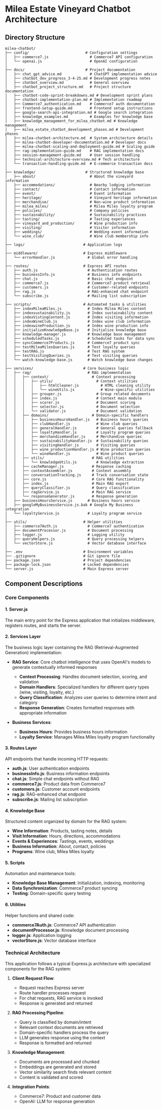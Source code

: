 # Milea Estate Vineyard Chatbot Architecture

## Directory Structure

```
milea-chatbot/
├── config/                          # Configuration settings
│   ├── commerce7.js                   # Commerce7 API configuration
│   └── openai.js                      # OpenAI configuration
│
├── docs/                            # Project documentation
│   ├── chat_gpt_advice.md             # ChatGPT implementation advice
│   ├── chatbot_dev_progress_3-4-25.md # Development progress notes
│   ├── chatbot_overview.md            # General overview
│   ├── chatbot_project_structure.md   # Project structure documentation
│   ├── chatbot-code-sprint-breakdowns.md # Development sprint plans
│   ├── chatbot-implementation-plan.md # Implementation roadmap
│   ├── Commerce7_authentication.md    # Commerce7 auth documentation
│   ├── frontend-setup-guide.md        # Frontend setup instructions
│   ├── google-search-api-integration.md # Google search integration
│   ├── knowledge_examples.md          # Examples for knowledge base
│   ├── knowledge_management_for_milea_chatbot.md # Knowledge management
│   ├── milea_estate_chatbot_development_phases.md # Development phases
│   ├── milea-chatbot-architecture.md  # System architecture details
│   ├── milea-chatbot-developer-documentation.md # Developer docs
│   ├── milea-chatbot-scaling-and-deployment-guide.md # Scaling guide
│   ├── rag-implementation-guide.md    # RAG implementation docs
│   ├── session-management-guide.md    # User session handling
│   ├── technical-architecture-overview.md # Tech architecture
│   └── transaction-handling-guide.md  # E-commerce transaction docs
│
├── knowledge/                       # Structured knowledge base
│   ├── about/                         # About the vineyard information
│   ├── accommodations/                # Nearby lodging information
│   ├── contact/                       # Contact information
│   ├── event/                         # Event information
│   ├── heritage/                      # Vineyard heritage information
│   ├── merchandise/                   # Non-wine product information
│   ├── milea_miles/                   # Milea Miles loyalty program
│   ├── policies/                      # Company policies
│   ├── sustainability/                # Sustainability practices
│   ├── tasting/                       # Tasting experiences
│   ├── vineyard_and_production/       # Wine production info
│   ├── visiting/                      # Visitor information
│   ├── weddings/                      # Wedding event information
│   └── wine_club/                     # Wine club membership info
│
├── logs/                           # Application logs
│
├── middleware/                     # Express middleware
│   └── errorHandler.js               # Global error handling
│
├── routes/                         # Express API routes
│   ├── auth.js                       # Authentication routes
│   ├── businessInfo.js               # Business info endpoints
│   ├── chat.js                       # Basic chat endpoint
│   ├── commerce7.js                  # Commerce7 product retrieval
│   ├── customers.js                  # Customer-related endpoints
│   ├── rag.js                        # RAG-enhanced chat endpoint
│   └── subscribe.js                  # Mailing list subscription
│
├── scripts/                        # Automated tasks & utilities
│   ├── indexMileaMiles.js            # Index Milea Miles content
│   ├── indexsustainability.js        # Index sustainability content
│   ├── indexVistingContent.js        # Index visiting information
│   ├── indexWineClub.js              # Index wine club information
│   ├── indexwineProduction.js        # Index wine production info
│   ├── initializeKnowledgeBase.js    # Initialize knowledge base
│   ├── knowledge-manager.js          # Knowledge base management
│   ├── scheduledTasks.js             # Scheduled tasks for data sync
│   ├── syncCommerce7Products.js      # Commerce7 product sync
│   ├── testMileaMilesQueries.js      # Test loyalty queries
│   ├── testRAG.js                    # Test RAG system
│   ├── testVisitingQueries.js        # Test visiting queries
│   └── watch-knowledge-base.js       # Watch knowledge base changes
│
├── services/                       # Core business logic
│   ├── rag/                          # RAG implementation
│   │   ├── context/                    # Context processing
│   │   │   ├── utils/                    # Context utilities
│   │   │   │   ├── htmlCleaner.js          # HTML cleaning utility
│   │   │   │   └── wineUtils.js            # Wine-specific utilities
│   │   │   ├── grouper.js                # Group related documents
│   │   │   ├── index.js                  # Context main module
│   │   │   ├── scorer.js                 # Document scoring
│   │   │   ├── selector.js               # Document selection
│   │   │   └── validator.js              # Document validation
│   │   ├── domains/                    # Domain-specific handlers
│   │   │   ├── businessHoursHandler.js   # Business hours queries
│   │   │   ├── clubHandler.js            # Wine club queries
│   │   │   ├── generalHandler.js         # General queries fallback
│   │   │   ├── loyaltyHandler.js         # Loyalty program queries
│   │   │   ├── merchandiseHandler.js     # Merchandise queries
│   │   │   ├── sustainabilityHandler.js  # Sustainability queries
│   │   │   ├── visitingHandler.js        # Visiting queries
│   │   │   ├── wine_productionHandler.js # Wine production queries
│   │   │   └── wineHandler.js            # Wine product queries
│   │   ├── utils/                      # RAG utilities
│   │   │   └── knowledgeUtils.js         # Knowledge extraction
│   │   ├── cacheManager.js             # Response caching
│   │   ├── contextAssembler.js         # Context assembly
│   │   ├── conversationTracking.js     # Track conversation state
│   │   ├── core.js                     # Core RAG functionality
│   │   ├── index.js                    # Main RAG export
│   │   ├── queryClassifier.js          # Query classification
│   │   ├── ragService.js               # Main RAG service
│   │   └── responseGenerator.js        # Response generation
│   ├── businessHoursService.js       # Business hours service
│   ├── googleMyBusinessService.js.bak # Google My Business integration
│   └── loyaltyService.js             # Loyalty program service
│
├── utils/                          # Helper utilities
│   ├── commerce7Auth.js              # Commerce7 authentication
│   ├── documentProcessor.js          # Document processing
│   ├── logger.js                     # Logging utility
│   ├── queryHelpers.js               # Query processing helpers
│   └── vectorStore.js                # Vector database interface
│
├── .env                            # Environment variables
├── .gitignore                      # Git ignore file
├── package.json                    # Project dependencies
├── package-lock.json               # Locked dependencies
└── server.js                       # Main Express server
```

## Component Descriptions

### Core Components

#### 1. Server.js
The main entry point for the Express application that initializes middleware, registers routes, and starts the server.

#### 2. Services Layer
The business logic layer containing the RAG (Retrieval-Augmented Generation) implementation:

- **RAG Service**: Core chatbot intelligence that uses OpenAI's models to generate contextually informed responses
  - **Context Processing**: Handles document selection, scoring, and validation
  - **Domain Handlers**: Specialized handlers for different query types (wine, visiting, loyalty, etc.)
  - **Query Classification**: Analyzes user queries to determine intent and category
  - **Response Generation**: Creates formatted responses with appropriate information

- **Business Services**:
  - **Business Hours**: Provides business hours information
  - **Loyalty Service**: Manages Milea Miles loyalty program functionality

#### 3. Routes Layer
API endpoints that handle incoming HTTP requests:

- **auth.js**: User authentication endpoints
- **businessInfo.js**: Business information endpoints
- **chat.js**: Simple chat endpoints without RAG
- **commerce7.js**: Product data from Commerce7
- **customers.js**: Customer account endpoints
- **rag.js**: RAG-enhanced chat endpoint
- **subscribe.js**: Mailing list subscription

#### 4. Knowledge Base
Structured content organized by domain for the RAG system:

- **Wine Information**: Products, tasting notes, details
- **Visit Information**: Hours, directions, accommodations
- **Events & Experiences**: Tastings, events, weddings
- **Business Information**: About, contact, policies
- **Programs**: Wine club, Milea Miles loyalty

#### 5. Scripts
Automation and maintenance tools:

- **Knowledge Base Management**: Initialization, indexing, monitoring
- **Data Synchronization**: Commerce7 product syncing
- **Testing**: Domain-specific query testing

#### 6. Utilities
Helper functions and shared code:

- **commerce7Auth.js**: Commerce7 API authentication
- **documentProcessor.js**: Knowledge document processing
- **logger.js**: Application logging
- **vectorStore.js**: Vector database interface

### Technical Architecture

This application follows a typical Express.js architecture with specialized components for the RAG system:

1. **Client Request Flow**:
   - Request reaches Express server
   - Route handler processes request
   - For chat requests, RAG service is invoked
   - Response is generated and returned

2. **RAG Processing Pipeline**:
   - Query is classified by domain/intent
   - Relevant context documents are retrieved
   - Domain-specific handlers process the query
   - LLM generates response using the context
   - Response is formatted and returned

3. **Knowledge Management**:
   - Documents are processed and chunked
   - Embeddings are generated and stored
   - Vector similarity search finds relevant content
   - Content is validated and scored

4. **Integration Points**:
   - Commerce7: Product and customer data
   - OpenAI: LLM for response generation